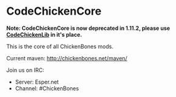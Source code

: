 CodeChickenCore
==============

**Note: CodeChickenCore is now deprecated in 1.11.2, please use [CodeChickenLib](https://github.com/TheCBProject/CodeChickenLib) in it's place.**

This is the core of all ChickenBones mods.

Current maven: http://chickenbones.net/maven/

Join us on IRC:
- Server: Esper.net
- Channel: #ChickenBones
